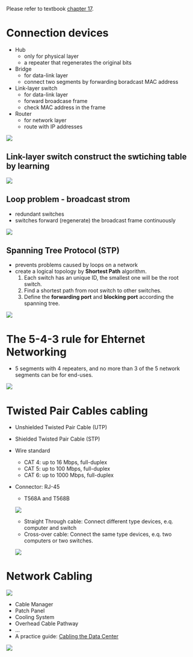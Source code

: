 Please refer to textbook [chapter 17](https://github.com/cnchenpu/data-comm/blob/master/ppt/Ch17-Forouzan.ppt).

# Connection devices
- Hub
  - only for physical layer
  - a repeater that regenerates the original bits
- Bridge
  - for data-link layer
  - connect two segments by forwarding boradcast MAC address
- Link-layer switch
  - for data-link layer
  - forward broadcase frame
  - check MAC address in the frame
- Router
  - for network layer
  - route with IP addresses

![](fig/connection-devices.png)

## Link-layer switch construct the swtiching table by learning
![](fig/switching-table.png)

## Loop problem - broadcast strom
- redundant switches
- switches forward (regenerate) the broadcast frame continuously

![](fig/broadcase-strom.png)


## Spanning Tree Protocol (STP)
- prevents problems caused by loops on a network
- create a logical topology by __Shortest Path__ algorithm.
  1. Each switch has an unique ID, the smallest one will be the root switch.
  2. Find a shortest path from root switch to other switches.
  3. Define the __forwarding port__ and __blocking port__ according the spanning tree.

![](fig/broadcase-strom-stp.png)

# The 5-4-3 rule for Ehternet Networking
- 5 segments with 4 repeaters, and no more than 3 of the 5 network segments can be for end-uses.

![](fig/ethernet-543rule.png)

# Twisted Pair Cables cabling
- Unshielded Twisted Pair Cable (UTP)
- Shielded Twisted Pair Cable (STP)
- Wire standard
  - CAT 4: up to 16 Mbps, full-duplex
  - CAT 5: up to 100 Mbps, full-duplex
  - CAT 6: up to 1000 Mbps, full-duplex
- Connector: RJ-45
  - T568A and T568B
  
  ![](fig/ethernet-cabling.png)
    
  - Straight Through cable: Connect different type devices, e.q. computer and switch 
  - Cross-over cable: Connect the same type devices, e.q. two computers or two switches.
  
  ![](fig/ethernet-RJ45.png)

# Network Cabling
![](http://www.easy2pc.co.uk/images/products/server_room_before_after_56.jpg)

- Cable Manager
- Patch Panel
- Cooling System
- Overhead Cable Pathway
- ...
- A practice guide: [Cabling the Data Center](https://www.brocade.com/content/dam/common/documents/content-types/product-design-guide/cabling-best-practices-ga-bp-036-02.pdf)

![](fig/network-cabling.png)

